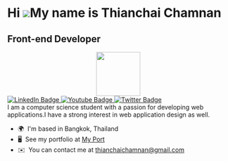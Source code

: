 Hi ![](https://user-images.githubusercontent.com/18350557/176309783-0785949b-9127-417c-8b55-ab5a4333674e.gif)My name is Thianchai Chamnan
=========================================================================================================================================

Front-end Developer
-------------------
<div id="header" align="center">
  <img src="https://media.giphy.com/media/M9gbBd9nbDrOTu1Mqx/giphy.gif" width="100"/>
</div>
<div id="badges">
  <a href="your-linkedin-URL">
    <img src="https://img.shields.io/badge/LinkedIn-blue?style=for-the-badge&logo=linkedin&logoColor=white" alt="LinkedIn Badge"/>
  </a>
  <a href="your-youtube-URL">
    <img src="https://img.shields.io/badge/YouTube-red?style=for-the-badge&logo=youtube&logoColor=white" alt="Youtube Badge"/>
  </a>
  <a href="your-twitter-URL">
    <img src="https://img.shields.io/badge/Twitter-blue?style=for-the-badge&logo=twitter&logoColor=white" alt="Twitter Badge"/>
  </a>
</div>
I am a computer science student with a passion for developing web applications.I have a strong interest in web application design as well.
  
*   🌍  I'm based in Bangkok, Thailand
*   🖥️  See my portfolio at [My Port](http://portfolio-gradients.vercel.app/)
*   ✉️  You can contact me at [thianchaichamnan@gmail.com](mailto:thianchaichamnan@gmail.com)
###  
  
                  
                  
              
